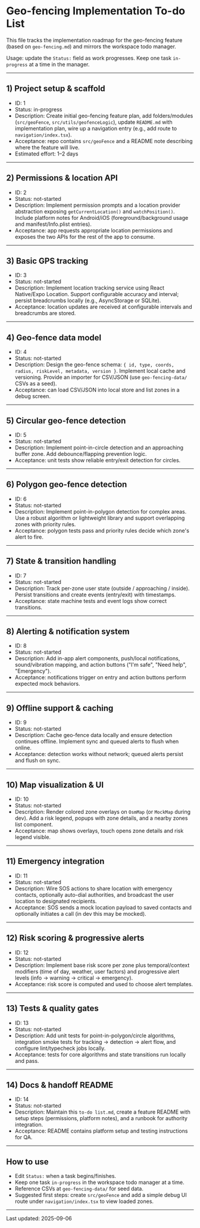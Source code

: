 # Geo-fencing Implementation To-do List

This file tracks the implementation roadmap for the geo-fencing feature (based on `geo-fencing.md`) and mirrors the workspace todo manager.

Usage: update the `Status:` field as work progresses. Keep one task `in-progress` at a time in the manager.

---

## 1) Project setup & scaffold
- ID: 1
- Status: in-progress
- Description: Create initial geo-fencing feature plan, add folders/modules (`src/geoFence`, `src/utils/geofenceLogic`), update `README.md` with implementation plan, wire up a navigation entry (e.g., add route to `navigation/index.tsx`).
- Acceptance: repo contains `src/geoFence` and a README note describing where the feature will live.
- Estimated effort: 1–2 days

---

## 2) Permissions & location API
- ID: 2
- Status: not-started
- Description: Implement permission prompts and a location provider abstraction exposing `getCurrentLocation()` and `watchPosition()`. Include platform notes for Android/iOS (foreground/background usage and manifest/Info.plist entries).
- Acceptance: app requests appropriate location permissions and exposes the two APIs for the rest of the app to consume.

---

## 3) Basic GPS tracking
- ID: 3
- Status: not-started
- Description: Implement location tracking service using React Native/Expo Location. Support configurable accuracy and interval; persist breadcrumbs locally (e.g., AsyncStorage or SQLite).
- Acceptance: location updates are received at configurable intervals and breadcrumbs are stored.

---

## 4) Geo-fence data model
- ID: 4
- Status: not-started
- Description: Design the geo-fence schema: `{ id, type, coords, radius, riskLevel, metadata, version }`. Implement local cache and versioning. Provide an importer for CSV/JSON (use `geo-fencing-data/` CSVs as a seed).
- Acceptance: can load CSV/JSON into local store and list zones in a debug screen.

---

## 5) Circular geo-fence detection
- ID: 5
- Status: not-started
- Description: Implement point-in-circle detection and an approaching buffer zone. Add debounce/flapping prevention logic.
- Acceptance: unit tests show reliable entry/exit detection for circles.

---

## 6) Polygon geo-fence detection
- ID: 6
- Status: not-started
- Description: Implement point-in-polygon detection for complex areas. Use a robust algorithm or lightweight library and support overlapping zones with priority rules.
- Acceptance: polygon tests pass and priority rules decide which zone's alert to fire.

---

## 7) State & transition handling
- ID: 7
- Status: not-started
- Description: Track per-zone user state (outside / approaching / inside). Persist transitions and create events (entry/exit) with timestamps.
- Acceptance: state machine tests and event logs show correct transitions.

---

## 8) Alerting & notification system
- ID: 8
- Status: not-started
- Description: Add in-app alert components, push/local notifications, sound/vibration mapping, and action buttons ("I'm safe", "Need help", "Emergency").
- Acceptance: notifications trigger on entry and action buttons perform expected mock behaviors.

---

## 9) Offline support & caching
- ID: 9
- Status: not-started
- Description: Cache geo-fence data locally and ensure detection continues offline. Implement sync and queued alerts to flush when online.
- Acceptance: detection works without network; queued alerts persist and flush on sync.

---

## 10) Map visualization & UI
- ID: 10
- Status: not-started
- Description: Render colored zone overlays on `OsmMap` (or `MockMap` during dev). Add a risk legend, popups with zone details, and a nearby zones list component.
- Acceptance: map shows overlays, touch opens zone details and risk legend visible.

---

## 11) Emergency integration
- ID: 11
- Status: not-started
- Description: Wire SOS actions to share location with emergency contacts, optionally auto-dial authorities, and broadcast the user location to designated recipients.
- Acceptance: SOS sends a mock location payload to saved contacts and optionally initiates a call (in dev this may be mocked).

---

## 12) Risk scoring & progressive alerts
- ID: 12
- Status: not-started
- Description: Implement base risk score per zone plus temporal/context modifiers (time of day, weather, user factors) and progressive alert levels (info → warning → critical → emergency).
- Acceptance: risk score is computed and used to choose alert templates.

---

## 13) Tests & quality gates
- ID: 13
- Status: not-started
- Description: Add unit tests for point-in-polygon/circle algorithms, integration smoke tests for tracking → detection → alert flow, and configure lint/typecheck jobs locally.
- Acceptance: tests for core algorithms and state transitions run locally and pass.

---

## 14) Docs & handoff README
- ID: 14
- Status: not-started
- Description: Maintain this `to-do list.md`, create a feature README with setup steps (permissions, platform notes), and a runbook for authority integration.
- Acceptance: README contains platform setup and testing instructions for QA.

---

## How to use
- Edit `Status:` when a task begins/finishes.
- Keep one task `in-progress` in the workspace todo manager at a time.
- Reference CSVs at `geo-fencing-data/` for seed data.
- Suggested first steps: create `src/geoFence` and add a simple debug UI route under `navigation/index.tsx` to view loaded zones.

---

Last updated: 2025-09-06
